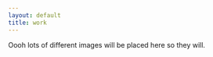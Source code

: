 ```yaml
---
layout: default
title: work
---
```


Oooh lots of different images will be placed here so they will.
